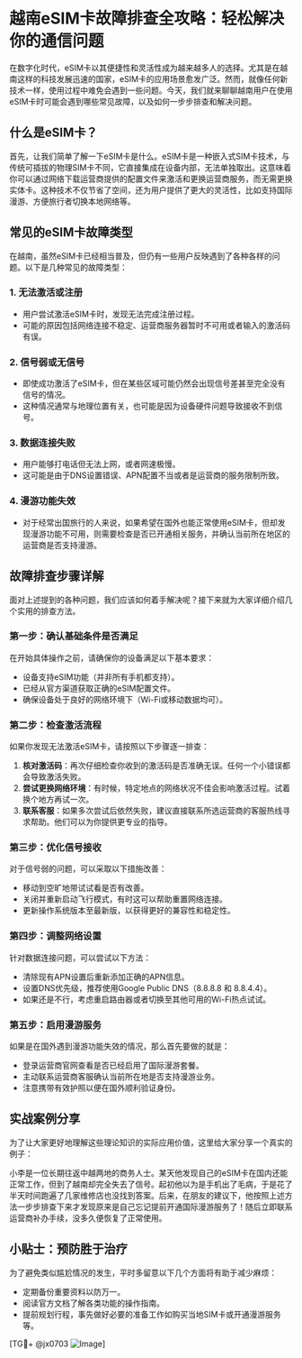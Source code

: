 # 越南eSIM卡故障排查全攻略：轻松解决你的通信问题

在数字化时代，eSIM卡以其便捷性和灵活性成为越来越多人的选择。尤其是在越南这样的科技发展迅速的国家，eSIM卡的应用场景愈发广泛。然而，就像任何新技术一样，使用过程中难免会遇到一些问题。今天，我们就来聊聊越南用户在使用eSIM卡时可能会遇到哪些常见故障，以及如何一步步排查和解决问题。

## 什么是eSIM卡？

首先，让我们简单了解一下eSIM卡是什么。eSIM卡是一种嵌入式SIM卡技术，与传统可插拔的物理SIM卡不同，它直接集成在设备内部，无法单独取出。这意味着你可以通过网络下载运营商提供的配置文件来激活和更换运营商服务，而无需更换实体卡。这种技术不仅节省了空间，还为用户提供了更大的灵活性，比如支持国际漫游、方便旅行者切换本地网络等。

## 常见的eSIM卡故障类型

在越南，虽然eSIM卡已经相当普及，但仍有一些用户反映遇到了各种各样的问题。以下是几种常见的故障类型：

### 1. **无法激活或注册**
   - 用户尝试激活eSIM卡时，发现无法完成注册过程。
   - 可能的原因包括网络连接不稳定、运营商服务器暂时不可用或者输入的激活码有误。

### 2. **信号弱或无信号**
   - 即使成功激活了eSIM卡，但在某些区域可能仍然会出现信号差甚至完全没有信号的情况。
   - 这种情况通常与地理位置有关，也可能是因为设备硬件问题导致接收不到信号。

### 3. **数据连接失败**
   - 用户能够打电话但无法上网，或者网速极慢。
   - 这可能是由于DNS设置错误、APN配置不当或者是运营商的服务限制所致。

### 4. **漫游功能失效**
   - 对于经常出国旅行的人来说，如果希望在国外也能正常使用eSIM卡，但却发现漫游功能不可用，则需要检查是否已开通相关服务，并确认当前所在地区的运营商是否支持漫游。

## 故障排查步骤详解

面对上述提到的各种问题，我们应该如何着手解决呢？接下来就为大家详细介绍几个实用的排查方法。

### 第一步：确认基础条件是否满足
在开始具体操作之前，请确保你的设备满足以下基本要求：
- 设备支持eSIM功能（并非所有手机都支持）。
- 已经从官方渠道获取正确的eSIM配置文件。
- 确保设备处于良好的网络环境下（Wi-Fi或移动数据均可）。

### 第二步：检查激活流程
如果你发现无法激活eSIM卡，请按照以下步骤逐一排查：
1. **核对激活码**：再次仔细检查你收到的激活码是否准确无误。任何一个小错误都会导致激活失败。
2. **尝试更换网络环境**：有时候，特定地点的网络状况不佳会影响激活过程。试着换个地方再试一次。
3. **联系客服**：如果多次尝试后依然失败，建议直接联系所选运营商的客服热线寻求帮助。他们可以为你提供更专业的指导。

### 第三步：优化信号接收
对于信号弱的问题，可以采取以下措施改善：
- 移动到空旷地带试试看是否有改善。
- 关闭并重新启动飞行模式，有时这可以帮助重置网络连接。
- 更新操作系统版本至最新版，以获得更好的兼容性和稳定性。

### 第四步：调整网络设置
针对数据连接问题，可以尝试以下方法：
- 清除现有APN设置后重新添加正确的APN信息。
- 设置DNS优先级，推荐使用Google Public DNS（8.8.8.8 和 8.8.4.4）。
- 如果还是不行，考虑重启路由器或者切换至其他可用的Wi-Fi热点试试。

### 第五步：启用漫游服务
如果是在国外遇到漫游功能失效的情况，那么首先要做的就是：
- 登录运营商官网查看是否已经启用了国际漫游套餐。
- 主动联系运营商客服确认当前所在地是否支持漫游业务。
- 注意携带有效护照以便在国外顺利验证身份。

## 实战案例分享

为了让大家更好地理解这些理论知识的实际应用价值，这里给大家分享一个真实的例子：

小李是一位长期往返中越两地的商务人士。某天他发现自己的eSIM卡在国内还能正常工作，但到了越南却完全失去了信号。起初他以为是手机出了毛病，于是花了半天时间跑遍了几家维修店也没找到答案。后来，在朋友的建议下，他按照上述方法一步步排查下来才发现原来是自己忘记提前开通国际漫游服务了！随后立即联系运营商补办手续，没多久便恢复了正常使用。

## 小贴士：预防胜于治疗

为了避免类似尴尬情况的发生，平时多留意以下几个方面将有助于减少麻烦：
- 定期备份重要资料以防万一。
- 阅读官方文档了解各类功能的操作指南。
- 提前规划行程，事先做好必要的准备工作如购买当地SIM卡或开通漫游服务等。

[TG💪+ @jx0703 ![Image](https://github.com/user-attachments/assets/dbca1d08-cadb-493c-b0ec-ad6f7a83f270)]